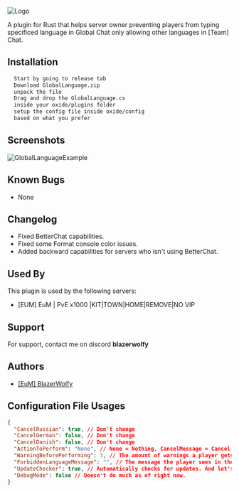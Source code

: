 ![Logo](https://i.ibb.co/YQTqPT2/repository-open-graph-template.png)

A plugin for Rust that helps server owner preventing players from typing specificed language in Global Chat only allowing other languages in [Team] Chat.
## Installation

```bash
  Start by going to release tab
  Download GlobalLanguage.zip
  unpack the file
  Drag and drop the GlobalLanguage.cs
  inside your oxide/plugins folder
  setup the config file inside oxide/config
  based on what you prefer
```
    
## Screenshots

![GlobalLanguageExample](https://i.ibb.co/HCYCDv3/Global-Language-Example.png)

## Known Bugs

- None

## Changelog

- Fixed BetterChat capabilities.
- Fixed some Format console color issues.
- Added backward capabilities for servers who isn't using BetterChat.

## Used By

This plugin is used by the following servers:

- [EUM] EuM | PvE x1000 |KIT|TOWN|HOME|REMOVE|NO VIP
## Support

For support, contact me on discord **blazerwolfy**


## Authors

- [[EuM] BlazerWolfy](https://steamcommunity.com/id/BlazerWolfy/)


## Configuration File Usages
```json
{
  "CancelRussian": true, // Don't change
  "CancelGerman": false, // Don't change
  "CancelDanish": false, // Don't change
  "ActionToPerform": "None", // None = Nothing, CancelMessage = Cancel the message, Kill = Kills the player after WarningBeforePerforming is 0, Kick = Kicks the player after WarningBeforePerforming is 0
  "WarningBeforePerforming": 3, // The amount of warnings a player gets before they're affected by Kill, Kick.
  "ForbiddenLanguageMessage": "", // The message the player sees in the chat when theirs messages are cancel.
  "UpdateChecker": true, // Automatically checks for updates. And let's the console access know.
  "DebugMode": false // Doesn't do much as of right now.
}
```
